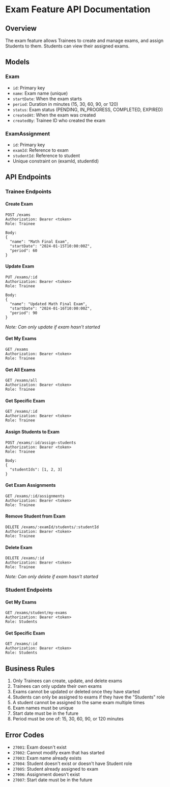 # Exam Feature API Documentation

## Overview

The exam feature allows Trainees to create and manage exams, and assign Students to them. Students can view their assigned exams.

## Models

### Exam

- `id`: Primary key
- `name`: Exam name (unique)
- `startDate`: When the exam starts
- `period`: Duration in minutes (15, 30, 60, 90, or 120)
- `status`: Exam status (PENDING, IN_PROGRESS, COMPLETED, EXPIRED)
- `createdAt`: When the exam was created
- `createdBy`: Trainee ID who created the exam

### ExamAssignment

- `id`: Primary key
- `examId`: Reference to exam
- `studentId`: Reference to student
- Unique constraint on (examId, studentId)

## API Endpoints

### Trainee Endpoints

#### Create Exam

```
POST /exams
Authorization: Bearer <token>
Role: Trainee

Body:
{
  "name": "Math Final Exam",
  "startDate": "2024-01-15T10:00:00Z",
  "period": 60
}
```

#### Update Exam

```
PUT /exams/:id
Authorization: Bearer <token>
Role: Trainee

Body:
{
  "name": "Updated Math Final Exam",
  "startDate": "2024-01-16T10:00:00Z",
  "period": 90
}
```

_Note: Can only update if exam hasn't started_

#### Get My Exams

```
GET /exams
Authorization: Bearer <token>
Role: Trainee
```

#### Get All Exams

```
GET /exams/all
Authorization: Bearer <token>
Role: Trainee
```

#### Get Specific Exam

```
GET /exams/:id
Authorization: Bearer <token>
Role: Trainee
```

#### Assign Students to Exam

```
POST /exams/:id/assign-students
Authorization: Bearer <token>
Role: Trainee

Body:
{
  "studentIds": [1, 2, 3]
}
```

#### Get Exam Assignments

```
GET /exams/:id/assignments
Authorization: Bearer <token>
Role: Trainee
```

#### Remove Student from Exam

```
DELETE /exams/:examId/students/:studentId
Authorization: Bearer <token>
Role: Trainee
```

#### Delete Exam

```
DELETE /exams/:id
Authorization: Bearer <token>
Role: Trainee
```

_Note: Can only delete if exam hasn't started_

### Student Endpoints

#### Get My Exams

```
GET /exams/student/my-exams
Authorization: Bearer <token>
Role: Students
```

#### Get Specific Exam

```
GET /exams/:id
Authorization: Bearer <token>
Role: Students
```

## Business Rules

1. Only Trainees can create, update, and delete exams
2. Trainees can only update their own exams
3. Exams cannot be updated or deleted once they have started
4. Students can only be assigned to exams if they have the "Students" role
5. A student cannot be assigned to the same exam multiple times
6. Exam names must be unique
7. Start date must be in the future
8. Period must be one of: 15, 30, 60, 90, or 120 minutes

## Error Codes

- `27001`: Exam doesn't exist
- `27002`: Cannot modify exam that has started
- `27003`: Exam name already exists
- `27004`: Student doesn't exist or doesn't have Student role
- `27005`: Student already assigned to exam
- `27006`: Assignment doesn't exist
- `27007`: Start date must be in the future
